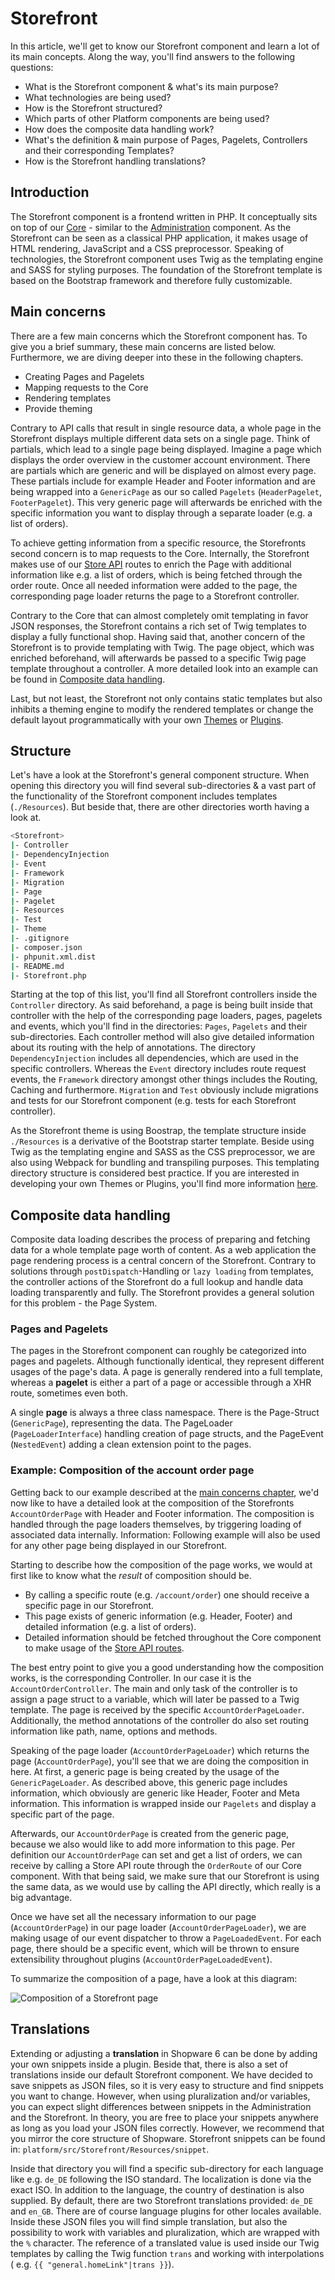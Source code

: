 # Storefront

In this article, we'll get to know our Storefront component and learn a lot of its main concepts. Along the way, you'll
find answers to the following questions:

- What is the Storefront component & what's its main purpose?
- What technologies are being used?
- How is the Storefront structured?
- Which parts of other Platform components are being used?
- How does the composite data handling work?
- What's the definition & main purpose of Pages, Pagelets, Controllers and their corresponding Templates?
- How is the Storefront handling translations?

## Introduction

The Storefront component is a frontend written in PHP. It conceptually sits on top of our [Core](core-concept.md) - similar to
the [Administration](administration-concept.md) component. As the Storefront can be seen as a classical PHP application, it
makes usage of HTML rendering, JavaScript and a CSS preprocessor. Speaking of technologies, the Storefront component
uses Twig as the templating engine and SASS for styling purposes. The foundation of the Storefront template is based on
the Bootstrap framework and therefore fully customizable.

## Main concerns

There are a few main concerns which the Storefront component has. To give you a brief summary, these main concerns are
listed below. Furthermore, we are diving deeper into these in the following chapters.

- Creating Pages and Pagelets
- Mapping requests to the Core
- Rendering templates
- Provide theming

Contrary to API calls that result in single resource data, a whole page in the Storefront displays multiple different
data sets on a single page. Think of partials, which lead to a single page being displayed. Imagine a page which
displays the order overview in the customer account environment. There are partials which are generic and will be
displayed on almost every page. These partials include for example Header and Footer information and are being wrapped
into a `GenericPage` as our so called `Pagelets` (`HeaderPagelet`, `FooterPagelet`). This very generic page will
afterwards be enriched with the specific information you want to display through a separate loader (e.g. a list of
orders).

To achieve getting information from a specific resource, the Storefronts second concern is to map requests to the Core.
Internally, the Storefront makes use of our [Store API](../../api/store-api.md) routes to enrich the Page with
additional information like e.g. a list of orders, which is being fetched through the order route. Once all needed
information were added to the page, the corresponding page loader returns the page to a Storefront controller.

Contrary to the Core that can almost completely omit templating in favor JSON responses, the Storefront contains a rich
set of Twig templates to display a fully functional shop. Having said that, another concern of the Storefront is to
provide templating with Twig. The page object, which was enriched beforehand, will afterwards be passed to a specific
Twig page template throughout a controller. A more detailed look into an example can be found
in [Composite data handling](#composite-data-handling).

Last, but not least, the Storefront not only contains static templates but also inhibits a theming engine to modify the
rendered templates or change the default layout programmatically with your
own [Themes](../../../guides/plugins/themes.md)  or [Plugins](../../../guides/plugins/plugins/README.md).

## Structure

Let's have a look at the Storefront's general component structure. When opening this directory you will find several
sub-directories & a vast part of the functionality of the Storefront component includes templates (`./Resources`). But
beside that, there are other directories worth having a look at.

```bash
<Storefront>
|- Controller
|- DependencyInjection
|- Event
|- Framework
|- Migration
|- Page
|- Pagelet
|- Resources
|- Test
|- Theme
|- .gitignore
|- composer.json
|- phpunit.xml.dist
|- README.md
|- Storefront.php
```

Starting at the top of this list, you'll find all Storefront controllers inside the `Controller` directory. As said
beforehand, a page is being built inside that controller with the help of the corresponding page loaders, pages,
pagelets and events, which you'll find in the directories: `Pages`, `Pagelets` and their sub-directories. Each
controller method will also give detailed information about its routing with the help of annotations. The
directory `DependencyInjection` includes all dependencies, which are used in the specific controllers. Whereas
the `Event` directory includes route request events, the `Framework` directory amongst other things includes the
Routing, Caching and furthermore. `Migration` and `Test` obviously include migrations and tests for our Storefront
component (e.g. tests for each Storefront controller).

As the Storefront theme is using Boostrap, the template structure inside `./Resources` is a derivative of the Bootstrap
starter template. Beside using Twig as the templating engine and SASS as the CSS preprocessor, we are also using Webpack
for bundling and transpiling purposes. This templating directory structure is considered best practice. If you are
interested in developing your own Themes or Plugins, you'll find more
information [here](../../../guides/plugins/plugins/README.md).

## Composite data handling

Composite data loading describes the process of preparing and fetching data for a whole template page worth of content.
As a web application the page rendering process is a central concern of the Storefront. Contrary to solutions through
`postDispatch`-Handling or `lazy loading` from templates, the controller actions of the Storefront do a full lookup and
handle data loading transparently and fully. The Storefront provides a general solution for this problem - the Page
System.

### Pages and Pagelets

The pages in the Storefront component can roughly be categorized into pages and pagelets. Although functionally
identical, they represent different usages of the page's data. A page is generally rendered into a full template,
whereas a **pagelet** is either a part of a page or accessible through a XHR route, sometimes even both.

A single **page** is always a three class namespace. There is the Page-Struct (`GenericPage`), representing the data.
The PageLoader (`PageLoaderInterface`) handling creation of page structs, and the PageEvent (`NestedEvent`) adding a
clean extension point to the pages.

### Example: Composition of the account order page

Getting back to our example described at the [main concerns chapter](#main-concerns), we'd now like to have a detailed
look at the composition of the Storefronts `AccountOrderPage` with Header and Footer information. The composition is
handled through the page loaders themselves, by triggering loading of associated data internally. Information: Following
example will also be used for any other page being displayed in our Storefront.

Starting to describe how the composition of the page works, we would at first like to know what the *result* of
composition should be.

- By calling a specific route (e.g. `/account/order`) one should receive a specific page in our Storefront.
- This page exists of generic information (e.g. Header, Footer) and detailed information (e.g. a list of orders).
- Detailed information should be fetched throughout the Core component to make usage of
  the [Store API routes](../../../resources/api-reference/store-api.md).

The best entry point to give you a good understanding how the composition works, is the corresponding Controller. In our
case it is the `AccountOrderController`. The main and only task of the controller is to assign a page struct to a
variable, which will later be passed to a Twig template. The page is received by the specific `AccountOrderPageLoader`.
Additionally, the method annotations of the controller do also set routing information like path, name, options and
methods.

Speaking of the page loader (`AccountOrderPageLoader`) which returns the page (`AccountOrderPage`), you'll see that we
are doing the composition in here. At first, a generic page is being created by the usage of the `GenericPageLoader`. As
described above, this generic page includes information, which obviously are generic like Header, Footer and Meta
information. This information is wrapped inside our `Pagelets` and display a specific part of the page.

Afterwards, our `AccountOrderPage` is created from the generic page, because we also would like to add more information
to this page. Per definition our `AccountOrderPage` can set and get a list of orders, we can receive by calling a Store
API route through the `OrderRoute` of our Core component. With that being said, we make sure that our Storefront is
using the same data, as we would use by calling the API directly, which really is a big advantage.

Once we have set all the necessary information to our page (`AccountOrderPage`) in our page
loader (`AccountOrderPageLoader`), we are making usage of our event dispatcher to throw a `PageLoadedEvent`. For each
page, there should be a specific event, which will be thrown to ensure extensibility throughout
plugins (`AccountOrderPageLoadedEvent`).

To summarize the composition of a page, have a look at this diagram:

![Composition of a Storefront page](../../../.gitbook/assets/concepts-storefront-composite-data-loading.png)

## Translations

Extending or adjusting a **translation** in Shopware 6 can be done by adding your own snippets inside a plugin. Beside
that, there is also a set of translations inside our default Storefront component. We have decided to save snippets as
JSON files, so it is very easy to structure and find snippets you want to change. However, when using pluralization
and/or variables, you can expect slight differences between snippets in the Administration and the Storefront. In
theory, you are free to place your snippets anywhere as long as you load your JSON files correctly. However, we
recommend that you mirror the core structure of Shopware. Storefront snippets can be found
in: `platform/src/Storefront/Resources/snippet`.

Inside that directory you will find a specific sub-directory for each language like e.g. `de_DE` following the ISO
standard. The localization is done via the exact ISO. In addition to the language, the country of destination is also
supplied. By default, there are two Storefront translations provided: `de_DE` and `en_GB`. There are of course language
plugins for other locales available. Inside these JSON files you will find simple translation, but also the possibility
to work with variables and pluralization, which are wrapped with the `%` character. The reference of a translated value
is used inside our Twig templates by calling the Twig function `trans` and working with interpolations (
e.g. `{{ "general.homeLink"|trans }}`).
